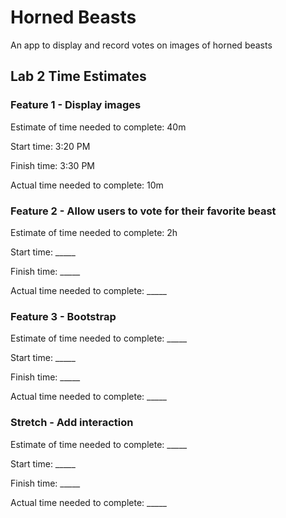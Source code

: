 # Horned Beasts

An app to display and record votes on images of horned beasts

## Lab 2 Time Estimates

### Feature 1 - Display images

Estimate of time needed to complete: 40m

Start time: 3:20 PM

Finish time: 3:30 PM

Actual time needed to complete: 10m

### Feature 2 - Allow users to vote for their favorite beast

Estimate of time needed to complete: 2h

Start time: _____

Finish time: _____

Actual time needed to complete: _____

### Feature 3 - Bootstrap

Estimate of time needed to complete: _____

Start time: _____

Finish time: _____

Actual time needed to complete: _____

### Stretch - Add interaction

Estimate of time needed to complete: _____

Start time: _____

Finish time: _____

Actual time needed to complete: _____
